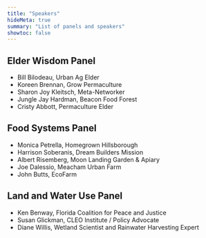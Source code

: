 ```yaml
---
title: "Speakers"
hideMeta: true
summary: "List of panels and speakers"
showtoc: false
---
```


## Elder Wisdom Panel

- Bill Bilodeau, Urban Ag Elder
- Koreen Brennan, Grow Permaculture
- Sharon Joy Kleitsch, Meta-Networker
- Jungle Jay Hardman, Beacon Food Forest
- Cristy Abbott, Permaculture Elder

## Food Systems Panel

- Monica Petrella, Homegrown Hillsborough
- Harrison Soberanis, Dream Builders Mission
- Albert Risemberg, Moon Landing Garden & Apiary
- Joe Dalessio, Meacham Urban Farm
- John Butts, EcoFarm

## Land and Water Use Panel

- Ken Benway, Florida Coalition for Peace and Justice
- Susan Glickman, CLEO Institute / Policy Advocate
- Diane Willis, Wetland Scientist and Rainwater Harvesting Expert